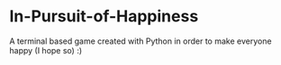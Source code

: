 # In-Pursuit-of-Happiness
A terminal based game created with Python in order to make everyone happy (I hope so) :)

